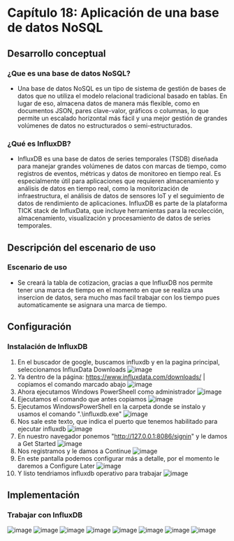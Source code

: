 # Capítulo 18: Aplicación de una base de datos NoSQL
## Desarrollo conceptual
### ¿Que es una base de datos NoSQL?
- Una base de datos NoSQL es un tipo de sistema de gestión de bases de datos que no utiliza el modelo relacional tradicional basado en tablas. En lugar de eso, almacena datos de manera más flexible, como en documentos JSON, pares clave-valor, gráficos o columnas, lo que permite un escalado horizontal más fácil y una mejor gestión de grandes volúmenes de datos no estructurados o semi-estructurados.

### ¿Qué es InfluxDB?
- InfluxDB es una base de datos de series temporales (TSDB) diseñada para manejar grandes volúmenes de datos con marcas de tiempo, como registros de eventos, métricas y datos de monitoreo en tiempo real. Es especialmente útil para aplicaciones que requieren almacenamiento y análisis de datos en tiempo real, como la monitorización de infraestructura, el análisis de datos de sensores IoT y el seguimiento de datos de rendimiento de aplicaciones. InfluxDB es parte de la plataforma TICK stack de InfluxData, que incluye herramientas para la recolección, almacenamiento, visualización y procesamiento de datos de series temporales.

## Descripción del escenario de uso
### Escenario de uso
- Se creará la tabla de cotizacion, gracias a que InfluxDB nos permite tener una marca de tiempo en el momento en que se realiza una insercion de datos, sera mucho mas facil trabajar con los tiempo pues automaticamente se asignara una marca de tiempo.

## Configuración
### Instalación de InfluxDB
1. En el buscador de google, buscamos influxdb y en la pagina principal, seleccionamos InfluxData Downloads
![image](ImagenCap18/1-1.png)
2. Ya dentro de la página: https://www.influxdata.com/downloads/ | copiamos el comando marcado abajo
![image](ImagenCap18/6.png)
3. Ahora ejecutamos Windows PowerSheell como administrador
![image](ImagenCap18/7.png)
4. Ejecutamos el comando que antes copiamos
![image](ImagenCap18/8.png)
5. Ejecutamos WindowsPowerShell en la carpeta donde se instalo y usamos el comando ".\influxdb.exe"
![image](ImagenCap18/9.png)
6. Nos sale este texto, que indica el puerto que tenemos habilitado para ejecutar influxdb
![image](ImagenCap18/10.png)
7. En nuestro navegador ponemos "http://127.0.0.1:8086/signin" y le damos a Get Started
![image](ImagenCap18/11.png)
8. Nos registramos y le damos a Continue
![image](ImagenCap18/12.png)
9. En este pantalla podemos configurar más a detalle, por el momento le daremos a Configure Later
![image](ImagenCap18/13.png)
10. Y listo tendriamos influxdb operativo para trabajar
![image](ImagenCap18/14.png)

## Implementación
### Trabajar con InfluxDB

![image](ImagenCap18/bucket.png)
![image](ImagenCap18/add_data.png)
![image](ImagenCap18/line_protocol.png)
![image](ImagenCap18/INS1.png)
![image](ImagenCap18/INS2.png)
![image](ImagenCap18/INS3.png)
![image](ImagenCap18/SELECT.png)
![image](ImagenCap18/SELECT2.png)
